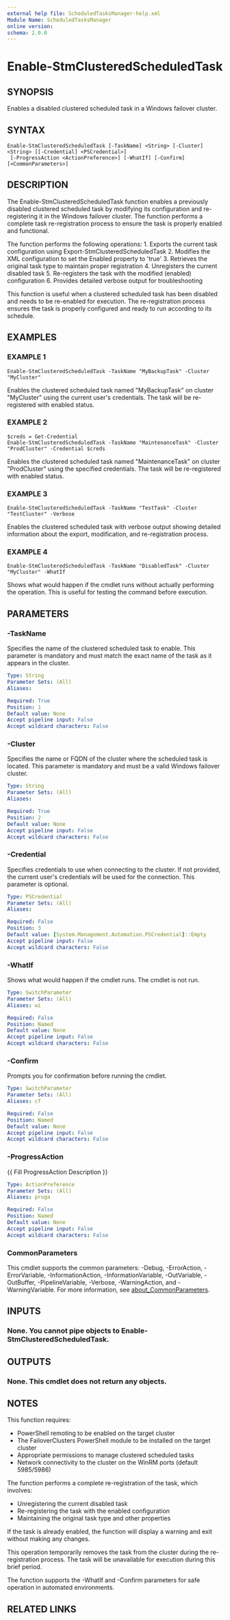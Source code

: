```yaml
---
external help file: ScheduledTasksManager-help.xml
Module Name: ScheduledTasksManager
online version:
schema: 2.0.0
---
```


# Enable-StmClusteredScheduledTask

## SYNOPSIS
Enables a disabled clustered scheduled task in a Windows failover cluster.

## SYNTAX

```
Enable-StmClusteredScheduledTask [-TaskName] <String> [-Cluster] <String> [[-Credential] <PSCredential>]
 [-ProgressAction <ActionPreference>] [-WhatIf] [-Confirm] [<CommonParameters>]
```

## DESCRIPTION
The Enable-StmClusteredScheduledTask function enables a previously disabled clustered scheduled task
by modifying its configuration and re-registering it in the Windows failover cluster.
The function
performs a complete task re-registration process to ensure the task is properly enabled and functional.

The function performs the following operations:
1.
Exports the current task configuration using Export-StmClusteredScheduledTask
2.
Modifies the XML configuration to set the Enabled property to 'true'
3.
Retrieves the original task type to maintain proper registration
4.
Unregisters the current disabled task
5.
Re-registers the task with the modified (enabled) configuration
6.
Provides detailed verbose output for troubleshooting

This function is useful when a clustered scheduled task has been disabled and needs to be
re-enabled for execution.
The re-registration process ensures the task is properly configured
and ready to run according to its schedule.

## EXAMPLES

### EXAMPLE 1
```
Enable-StmClusteredScheduledTask -TaskName "MyBackupTask" -Cluster "MyCluster"
```

Enables the clustered scheduled task named "MyBackupTask" on cluster "MyCluster" using
the current user's credentials.
The task will be re-registered with enabled status.

### EXAMPLE 2
```
$creds = Get-Credential
Enable-StmClusteredScheduledTask -TaskName "MaintenanceTask" -Cluster "ProdCluster" -Credential $creds
```

Enables the clustered scheduled task named "MaintenanceTask" on cluster "ProdCluster" using
the specified credentials.
The task will be re-registered with enabled status.

### EXAMPLE 3
```
Enable-StmClusteredScheduledTask -TaskName "TestTask" -Cluster "TestCluster" -Verbose
```

Enables the clustered scheduled task with verbose output showing detailed information about
the export, modification, and re-registration process.

### EXAMPLE 4
```
Enable-StmClusteredScheduledTask -TaskName "DisabledTask" -Cluster "MyCluster" -WhatIf
```

Shows what would happen if the cmdlet runs without actually performing the operation.
This is useful for testing the command before execution.

## PARAMETERS

### -TaskName
Specifies the name of the clustered scheduled task to enable.
This parameter is mandatory
and must match the exact name of the task as it appears in the cluster.

```yaml
Type: String
Parameter Sets: (All)
Aliases:

Required: True
Position: 1
Default value: None
Accept pipeline input: False
Accept wildcard characters: False
```

### -Cluster
Specifies the name or FQDN of the cluster where the scheduled task is located.
This parameter
is mandatory and must be a valid Windows failover cluster.

```yaml
Type: String
Parameter Sets: (All)
Aliases:

Required: True
Position: 2
Default value: None
Accept pipeline input: False
Accept wildcard characters: False
```

### -Credential
Specifies credentials to use when connecting to the cluster.
If not provided, the current
user's credentials will be used for the connection.
This parameter is optional.

```yaml
Type: PSCredential
Parameter Sets: (All)
Aliases:

Required: False
Position: 3
Default value: [System.Management.Automation.PSCredential]::Empty
Accept pipeline input: False
Accept wildcard characters: False
```

### -WhatIf
Shows what would happen if the cmdlet runs.
The cmdlet is not run.

```yaml
Type: SwitchParameter
Parameter Sets: (All)
Aliases: wi

Required: False
Position: Named
Default value: None
Accept pipeline input: False
Accept wildcard characters: False
```

### -Confirm
Prompts you for confirmation before running the cmdlet.

```yaml
Type: SwitchParameter
Parameter Sets: (All)
Aliases: cf

Required: False
Position: Named
Default value: None
Accept pipeline input: False
Accept wildcard characters: False
```

### -ProgressAction
{{ Fill ProgressAction Description }}

```yaml
Type: ActionPreference
Parameter Sets: (All)
Aliases: proga

Required: False
Position: Named
Default value: None
Accept pipeline input: False
Accept wildcard characters: False
```

### CommonParameters
This cmdlet supports the common parameters: -Debug, -ErrorAction, -ErrorVariable, -InformationAction, -InformationVariable, -OutVariable, -OutBuffer, -PipelineVariable, -Verbose, -WarningAction, and -WarningVariable. For more information, see [about_CommonParameters](http://go.microsoft.com/fwlink/?LinkID=113216).

## INPUTS

### None. You cannot pipe objects to Enable-StmClusteredScheduledTask.
## OUTPUTS

### None. This cmdlet does not return any objects.
## NOTES
This function requires:
- PowerShell remoting to be enabled on the target cluster
- The FailoverClusters PowerShell module to be installed on the target cluster
- Appropriate permissions to manage clustered scheduled tasks
- Network connectivity to the cluster on the WinRM ports (default 5985/5986)

The function performs a complete re-registration of the task, which involves:
- Unregistering the current disabled task
- Re-registering the task with the enabled configuration
- Maintaining the original task type and other properties

If the task is already enabled, the function will display a warning and exit without
making any changes.

This operation temporarily removes the task from the cluster during the re-registration
process.
The task will be unavailable for execution during this brief period.

The function supports the -WhatIf and -Confirm parameters for safe operation in automated
environments.

## RELATED LINKS

